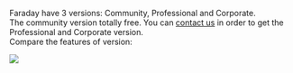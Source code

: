 Faraday have 3 versions: Community, Professional and Corporate.  
The community version totally free. You can [contact us](http://www.faradaysec.com/buy.html) in order to get the Professional and Corporate version.  
Compare the features of version:

![](https://www.faradaysec.com/images/Features-Comparation.png)